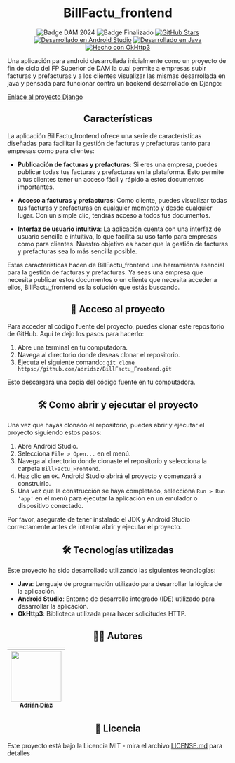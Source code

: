 <h1 align="center"> BillFactu_frontend </h1>

<p align="center">
   <img src="https://camo.githubusercontent.com/f7b76474edb9e322a83da06761ac38b161287fb3f23607bd10ce61b10625ee82/68747470733a2f2f696d672e736869656c64732e696f2f62616467652f5046435f44414d2d323032342d707572706c65" alt="Badge DAM 2024">
   <img src="https://camo.githubusercontent.com/cd8600081ff149c675434a8ba2250e7587e9fa7e029de712f37112ee53ba8e91/68747470733a2f2f696d672e736869656c64732e696f2f62616467652f5354415455532d46494e414c495a41444f2d626c7565" alt="Badge Finalizado">
   <a href="https://github.com/adridsz/BillFactu_Frontend/stargazers"><img src="https://img.shields.io/github/stars/adridsz/BillFactu_Frontend.svg" alt="GitHub Stars"></a>
   <a href="https://developer.android.com/studio"><img src="https://img.shields.io/badge/Made%20with-Android%20Studio-3DDC84.svg" alt="Desarrollado en Android Studio"></a>
   <a href="https://www.oracle.com/java/"><img src="https://img.shields.io/badge/Made%20with-Java-1f425f.svg" alt="Desarrollado en Java"></a>
   <a href="https://square.github.io/okhttp/"><img src="https://img.shields.io/badge/Made%20with-OkHttp3-1f425f.svg" alt="Hecho con OkHttp3"></a>
</p>

Una aplicación para android desarrollada inicialmente como un proyecto de fin de ciclo del FP Superior de DAM la cual permite a empresas subir facturas y prefacturas y a los clientes visualizar las mismas desarrollada en java y pensada para funcionar contra un backend desarrollado en Django:

[Enlace al proyecto Django](https://github.com/adridsz/BillFactu_backend)

<h2 align="center"> Características </h2>

La aplicación BillFactu_frontend ofrece una serie de características diseñadas para facilitar la gestión de facturas y prefacturas tanto para empresas como para clientes:

- **Publicación de facturas y prefacturas**: Si eres una empresa, puedes publicar todas tus facturas y prefacturas en la plataforma. Esto permite a tus clientes tener un acceso fácil y rápido a estos documentos importantes.

- **Acceso a facturas y prefacturas**: Como cliente, puedes visualizar todas tus facturas y prefacturas en cualquier momento y desde cualquier lugar. Con un simple clic, tendrás acceso a todos tus documentos.

- **Interfaz de usuario intuitiva**: La aplicación cuenta con una interfaz de usuario sencilla e intuitiva, lo que facilita su uso tanto para empresas como para clientes. Nuestro objetivo es hacer que la gestión de facturas y prefacturas sea lo más sencilla posible.

Estas características hacen de BillFactu_frontend una herramienta esencial para la gestión de facturas y prefacturas. Ya seas una empresa que necesita publicar estos documentos o un cliente que necesita acceder a ellos, BillFactu_frontend es la solución que estás buscando.

<h2 align="center"> 📁 Acceso al proyecto </h2>

Para acceder al código fuente del proyecto, puedes clonar este repositorio de GitHub. Aquí te dejo los pasos para hacerlo:

1. Abre una terminal en tu computadora.
2. Navega al directorio donde deseas clonar el repositorio.
3. Ejecuta el siguiente comando: `git clone https://github.com/adridsz/BillFactu_Frontend.git`

Esto descargará una copia del código fuente en tu computadora.

<h2 align="center"> 🛠️ Como abrir y ejecutar el proyecto </h2>

Una vez que hayas clonado el repositorio, puedes abrir y ejecutar el proyecto siguiendo estos pasos:

1. Abre Android Studio.
2. Selecciona `File > Open...` en el menú.
3. Navega al directorio donde clonaste el repositorio y selecciona la carpeta `BillFactu_Frontend`.
4. Haz clic en `OK`. Android Studio abrirá el proyecto y comenzará a construirlo.
5. Una vez que la construcción se haya completado, selecciona `Run > Run 'app'` en el menú para ejecutar la aplicación en un emulador o dispositivo conectado.

Por favor, asegúrate de tener instalado el JDK y Android Studio correctamente antes de intentar abrir y ejecutar el proyecto.

<h2 align="center"> 🛠️ Tecnologías utilizadas </h2>

Este proyecto ha sido desarrollado utilizando las siguientes tecnologías:

- **Java**: Lenguaje de programación utilizado para desarrollar la lógica de la aplicación.
- **Android Studio**: Entorno de desarrollo integrado (IDE) utilizado para desarrollar la aplicación.
- **OkHttp3**: Biblioteca utilizada para hacer solicitudes HTTP.

<h2 align="center"> 👨‍💻 Autores </h2>

| [<img src="https://avatars.githubusercontent.com/u/145338672?v=4" width=115><br><sub>Adrián Díaz</sub>](https://github.com/adridsz) |
| :---: |

<h2 align="center"> 📄 Licencia </h2>

Este proyecto está bajo la Licencia MIT - mira el archivo [LICENSE.md](LICENSE.md) para detalles

